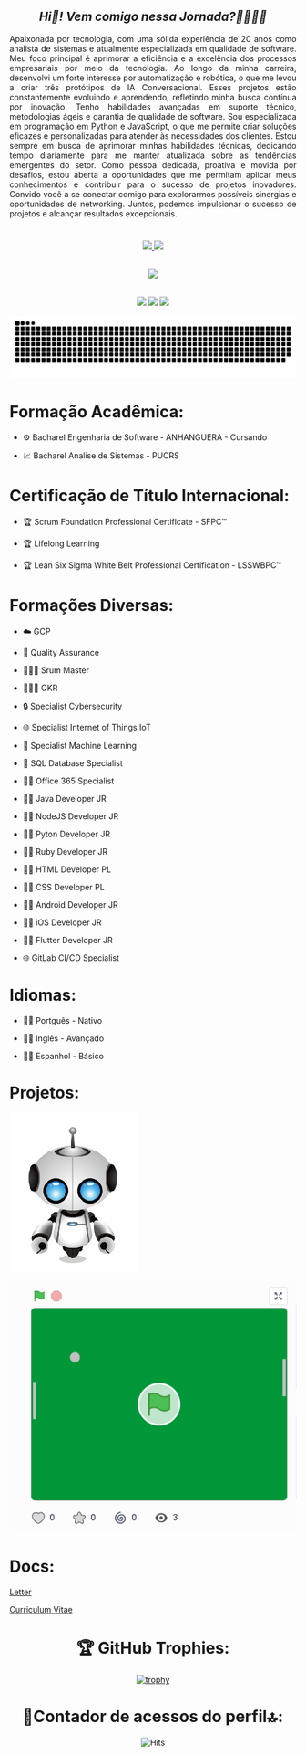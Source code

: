 <span align="center">


## *Hi🖖! Vem comigo nessa Jornada?👩‍🚀👩‍💻*

</span>

<span align="justify">
  
Apaixonada por tecnologia, com uma sólida experiência de 20 anos como analista de sistemas e atualmente especializada em qualidade de software. Meu foco principal é aprimorar a eficiência e a excelência dos processos empresariais por meio da tecnologia.
Ao longo da minha carreira, desenvolvi um forte interesse por automatização e robótica, o que me levou a criar três protótipos de IA Conversacional. Esses projetos estão constantemente evoluindo e aprendendo, refletindo minha busca contínua por inovação. Tenho habilidades avançadas em suporte técnico, metodologias ágeis e garantia de qualidade de software. Sou especializada em programação em Python e JavaScript, o que me permite criar soluções eficazes e personalizadas para atender às necessidades dos clientes.
Estou sempre em busca de aprimorar minhas habilidades técnicas, dedicando tempo diariamente para me manter atualizada sobre as tendências emergentes do setor. Como pessoa dedicada, proativa e movida por desafios, estou aberta a oportunidades que me permitam aplicar meus conhecimentos e contribuir para o sucesso de projetos inovadores.
Convido você a se conectar comigo para explorarmos possíveis sinergias e oportunidades de networking. Juntos, podemos impulsionar o sucesso de projetos e alcançar resultados excepcionais.
  
</span>

#

<span align="center">
  
<div align="center">
  <a href="https://github.com/fefitti">
    <img height="180em" src="https://github-readme-stats.vercel.app/api?username=fefitti&theme=dracula" />
  </a>
  <img height="180em" src="https://github-readme-stats.vercel.app/api/top-langs/?username=fefitti&theme=dracula" />
</div>
<div style="display: inline_block"><br>
<p align="center">
  <a href="https://skillicons.dev">
    <img src="https://skillicons.dev/icons?i=androidstudio,ansible,arduino,ai,aws,azure,bash,bots,c,cs,cpp,css,dart,discord,django,docker,dotnet,dynamodb,eclipse,figma,firebase,flutter,gcp,git,github,gitlab,gherkin,gtk,haxe,html,java,js,jenkins,jest,jquery,latex,linkedin,linux,kubernetes,matlab,maven,mysql,nodejs,php,postman,powershell,postgres,py,pytorch,r,raspberrypi,react,redux,ruby,stackoverflow,sass,spring,sqlite,selenium,tensorflow,ts,unity,v,vue,visualstudio,vscode,wordpress,xd" />
  </a>
</p>          
</div>
  
  ##
 
<div> 
  <a href = "mailto:fefitti@gmail.com"><img src="https://img.shields.io/badge/-Gmail-%23333?style=for-the-badge&logo=gmail&logoColor=white" target="_blank"></a>
   <a href="https://wa.me/5548991303190" target="_blank"><img src="https://img.shields.io/badge/WhatsApp-25D366?style=for-the-badge&logo=whatsapp&logoColor=white" target="_blank"></a>
    <a href="https://www.linkedin.com/in/fefitti/" target="_blank"><img src="https://img.shields.io/badge/-LinkedIn-%230077B5?style=for-the-badge&logo=linkedin&logoColor=white" target="_blank"></a> 
 
  ![Snake animation](https://raw.githubusercontent.com/Platane/snk/output/github-contribution-grid-snake.svg)
 
</div>
  
  </span>
  

  
<span align="justify">
 
# Formação Acadêmica:

- ⚙️ Bacharel Engenharia de Software - ANHANGUERA - Cursando

- 📈 Bacharel Analise de Sistemas - PUCRS 


# Certificação de Título Internacional: 

- 🏆 Scrum Foundation Professional Certificate - SFPC™

- 🏆 Lifelong Learning

- 🏆 Lean Six Sigma White Belt Professional Certification - LSSWBPC™

 

# Formações Diversas:

-  ☁️  GCP

-  🐞  Quality Assurance 

-  👩🏻‍💼 Srum Master 

-  👩🏻‍💼 OKR

- 🔒  Specialist Cybersecurity 

- 🌐  Specialist Internet of Things IoT

- 🤖  Specialist Machine Learning 

-  🚀  SQL Database Specialist 

-  👩‍🚀 Office 365 Specialist

- 👩‍💻  Java Developer JR

- 👩‍💻 NodeJS Developer JR

- 👩‍💻 Pyton Developer JR

- 👩‍💻 Ruby Developer JR

- 👩‍💻 HTML Developer PL

- 👩‍💻 CSS Developer PL

- 👩‍💻 Android Developer JR

- 👩‍💻 iOS Developer JR

- 👩‍💻 Flutter Developer JR

- 🌐  GitLab CI/CD Specialist

# Idiomas:

 -  👩‍🏫  Portguês - Nativo

 -  👩‍🏫  Inglês - Avançado 
 
 -  👩‍🏫  Espanhol - Básico

# Projetos:
[![undefined](https://github.com/fefitti/fefitti/blob/main/babybot.png "undefined")](https://sites.google.com/view/botbrisado/home "undefined")

[![undefined](https://github.com/fefitti/fefitti/blob/main/jogo%20pingpong.png "undefined")](https://scratch.mit.edu/projects/764589891 "undefined")

# Docs:
[Letter](https://github.com/fefitti/fefitti/blob/main/LETTER.pdf "Letter")

[Curriculum Vitae](https://github.com/fefitti/fefitti/blob/main/CV%20Fernanda%20Fittipaldi%20Santos%20-%20EN-US.pdf "Curriculum Vitae")
</span>

<span align="center">

# 🏆 GitHub Trophies:
[![trophy](https://github-profile-trophy.vercel.app/?username=fefitti&theme=onedark)](https://github.com/fefitti/github-profile-trophy)
</span>

# 🎯Contador de acessos do perfil🔝:
![Hits](https://img.shields.io/github/watchers/fefitti/fefitti?style=social)
</span>

